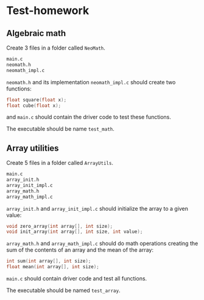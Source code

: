 # Test-homework
## Algebraic math
Create 3 files in a folder called `NeoMath`.

```sh
main.c
neomath.h
neomath_impl.c
```

`neomath.h` and its implementation `neomath_impl.c` should create two functions:

```c
float square(float x);
float cube(float x);
```
and `main.c` should contain the driver code to test these functions.

The executable should be name `test_math`.

## Array utilities
Create 5 files in a folder called `ArrayUtils`.

```sh
main.c
array_init.h
array_init_impl.c
array_math.h
array_math_impl.c
```

`array_init.h` and `array_init_impl.c` should initialize the array to a given value:

```c
void zero_array(int array[], int size);
void init_array(int array[], int size, int value);
```

`array_math.h` and `array_math_impl.c` should do math operations creating the sum of the contents of an array and the mean of the array:

```c
int sum(int array[], int size);
float mean(int array[], int size);
```

`main.c` should contain driver code and test all functions.

The executable should be named `test_array`.